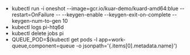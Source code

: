 
* kubectl run -i oneshot --image=gcr.io/kuar-demo/kuard-amd64:blue --restart=OnFailure -- --keygen-enable --keygen-exit-on-complete --keygen-num-to-gen 10
* kubectl logs pi-htq6d
* kubectl delete jobs pi
* QUEUE_POD=$(kubectl get pods -l app=work-queue,component=queue -o jsonpath='{.items[0].metadata.name}')
